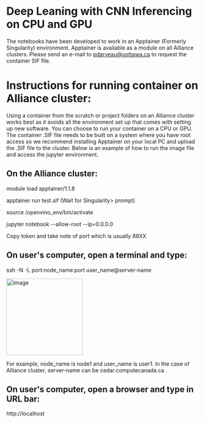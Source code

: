 # Deep Leaning with CNN Inferencing on CPU and GPU
The notebooks have been developed to work in an Apptainer (Formerly Singularity) environment.
Apptainer is available as a module on all Alliance clusters.
Please send an e-mail to pdarveau@uottawa.ca to request the container SIF file.

# Instructions for running container on Alliance cluster:
Using a container from the scratch or project folders on an Alliance cluster works best as it avoids all the environment set up that comes with setting up new software.  You can choose to run your container on a CPU or GPU.  The container .SIF file needs to be built on a system where you have root access so we recommend installing Apptainer on your local PC and upload the .SIF file to the cluster.  Below is an example of how to run the image file and access the jupyter environment.

## On the Alliance cluster:
module load apptainer/1.1.8​​

apptainer run test.sif     (Wait for Singularity>  prompt)​

source /openvino_env/bin/activate​

jupyter notebook --allow-root  --ip=0.0.0.0​

Copy token and take note of port which is usually 88XX

## On user's computer, open a terminal and type:
ssh -N -L port:node_name:port user_name@server-name

<img width="200" length="400" alt="image" src="https://github.com/uOttawa-IT-Research-teaching/CNN-ImageInferencing/assets/85764619/2518a273-b77e-4001-bdd3-a9fa941a37d8">

For example, node_name is node1 and user_name is user1.  In the case of Alliance cluster, server-name can be cedar.computecanada.ca .



## On user's computer, open a browser and type in URL bar:
http://localhost
